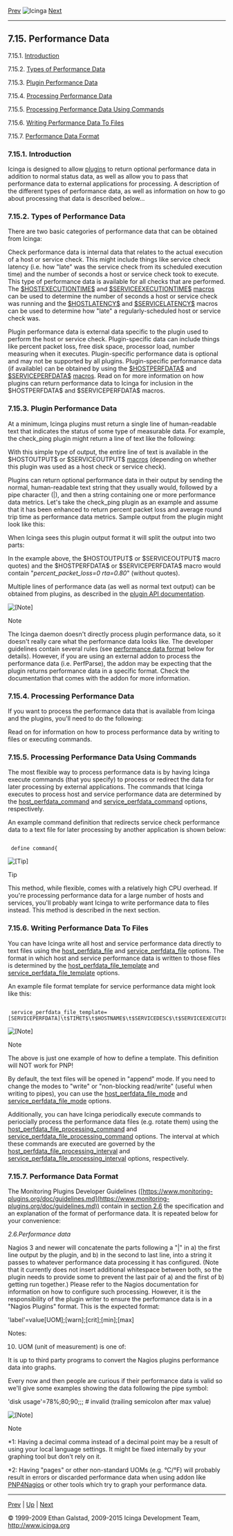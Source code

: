 [Prev](stalking.md) ![Icinga](../images/logofullsize.png "Icinga") [Next](downtime.md)

* * * * *

7.15. Performance Data
----------------------

7.15.1. [Introduction](perfdata.md#introduction)

7.15.2. [Types of Performance Data](perfdata.md#typesperfdata)

7.15.3. [Plugin Performance Data](perfdata.md#pluginperfdata)

7.15.4. [Processing Performance Data](perfdata.md#processing)

7.15.5. [Processing Performance Data Using
Commands](perfdata.md#processingcommands)

7.15.6. [Writing Performance Data To
Files](perfdata.md#writingtofiles)

7.15.7. [Performance Data Format](perfdata.md#formatperfdata)

### 7.15.1. Introduction

Icinga is designed to allow
[plugins](plugins.md "5.1. Icinga Plugins") to return optional
performance data in addition to normal status data, as well as allow you
to pass that performance data to external applications for processing. A
description of the different types of performance data, as well as
information on how to go about processing that data is described
below...

### 7.15.2. Types of Performance Data

There are two basic categories of performance data that can be obtained
from Icinga:



Check performance data is internal data that relates to the actual
execution of a host or service check. This might include things like
service check latency (i.e. how "late" was the service check from its
scheduled execution time) and the number of seconds a host or service
check took to execute. This type of performance data is available for
all checks that are performed. The
[\$HOSTEXECUTIONTIME\$](macrolist.md#macrolist-hostexecutiontime) and
[\$SERVICEEXECUTIONTIME\$](macrolist.md#macrolist-serviceexecutiontime)
[macros](macros.md "5.2. Understanding Macros and How They Work") can
be used to determine the number of seconds a host or service check was
running and the [\$HOSTLATENCY\$](macrolist.md#macrolist-hostlatency)
and [\$SERVICELATENCY\$](macrolist.md#macrolist-servicelatency) macros
can be used to determine how "late" a regularly-scheduled host or
service check was.

Plugin performance data is external data specific to the plugin used to
perform the host or service check. Plugin-specific data can include
things like percent packet loss, free disk space, processor load, number
measuring when it executes. Plugin-specific performance data is optional
and may not be supported by all plugins. Plugin-specific performance
data (if available) can be obtained by using the
[\$HOSTPERFDATA\$](macrolist.md#macrolist-hostperfdata) and
[\$SERVICEPERFDATA\$](macrolist.md#macrolist-serviceperfdata)
[macros](macros.md "5.2. Understanding Macros and How They Work").
Read on for more information on how plugins can return performance data
to Icinga for inclusion in the \$HOSTPERFDATA\$ and \$SERVICEPERFDATA\$
macros.

### 7.15.3. Plugin Performance Data

At a minimum, Icinga plugins must return a single line of human-readable
text that indicates the status of some type of measurable data. For
example, the check\_ping plugin might return a line of text like the
following:

</code></pre>

With this simple type of output, the entire line of text is available in
the \$HOSTOUTPUT\$ or \$SERVICEOUTPUT\$
[macros](macros.md "5.2. Understanding Macros and How They Work")
(depending on whether this plugin was used as a host check or service
check).

Plugins can return optional performance data in their output by sending
the normal, human-readable text string that they usually would, followed
by a pipe character (|), and then a string containing one or more
performance data metrics. Let's take the check\_ping plugin as an
example and assume that it has been enhanced to return percent packet
loss and average round trip time as performance data metrics. Sample
output from the plugin might look like this:

</code></pre>

When Icinga sees this plugin output format it will split the output into
two parts:



In the example above, the \$HOSTOUTPUT\$ or \$SERVICEOUTPUT\$ macro
quotes) and the \$HOSTPERFDATA\$ or \$SERVICEPERFDATA\$ macro would
contain "*percent\_packet\_loss=0 rta=0.80*" (without quotes).

Multiple lines of performance data (as well as normal text output) can
be obtained from plugins, as described in the [plugin API
documentation](pluginapi.md "11.1. Icinga Plugin API").

![[Note]](../images/note.png)

Note

The Icinga daemon doesn't directly process plugin performance data, so
it doesn't really care what the performance data looks like. The
developer guidelines contain several rules (see [performance data
format](perfdata.md#perfdata-format) below for details). However, if
you are using an external addon to process the performance data (i.e.
PerfParse), the addon may be expecting that the plugin returns
performance data in a specific format. Check the documentation that
comes with the addon for more information.

### 7.15.4. Processing Performance Data

If you want to process the performance data that is available from
Icinga and the plugins, you'll need to do the following:



Read on for information on how to process performance data by writing to
files or executing commands.

### 7.15.5. Processing Performance Data Using Commands

The most flexible way to process performance data is by having Icinga
execute commands (that you specify) to process or redirect the data for
later processing by external applications. The commands that Icinga
executes to process host and service performance data are determined by
the
[host\_perfdata\_command](configmain.md#configmain-host_perfdata_command)
and
[service\_perfdata\_command](configmain.md#configmain-service_perfdata_command)
options, respectively.

An example command definition that redirects service check performance
data to a text file for later processing by another application is shown
below:

<pre><code>
 define command{
</code></pre>

![[Tip]](../images/tip.png)

Tip

This method, while flexible, comes with a relatively high CPU overhead.
If you're processing performance data for a large number of hosts and
services, you'll probably want Icinga to write performance data to files
instead. This method is described in the next section.

### 7.15.6. Writing Performance Data To Files

You can have Icinga write all host and service performance data directly
to text files using the
[host\_perfdata\_file](configmain.md#configmain-host_perfdata_file)
and
[service\_perfdata\_file](configmain.md#configmain-service_perfdata_file)
options. The format in which host and service performance data is
written to those files is determined by the
[host\_perfdata\_file\_template](configmain.md#configmain-host_perfdata_file_template)
and
[service\_perfdata\_file\_template](configmain.md#configmain-service_perfdata_file_template)
options.

An example file format template for service performance data might look
like this:

<pre><code>
 service_perfdata_file_template=[SERVICEPERFDATA]\t$TIMET$\t$HOSTNAME$\t$SERVICEDESC$\t$SERVICEEXECUTIONTIME$\t$SERVICELATENCY$\t$SERVICEOUTPUT$\t$SERVICEPERFDATA$
</code></pre>

![[Note]](../images/note.png)

Note

The above is just one example of how to define a template. This
definition will NOT work for PNP!

By default, the text files will be opened in "append" mode. If you need
to change the modes to "write" or "non-blocking read/write" (useful when
writing to pipes), you can use the
[host\_perfdata\_file\_mode](configmain.md#configmain-host_perfdata_file_mode)
and
[service\_perfdata\_file\_mode](configmain.md#configmain-service_perfdata_file_mode)
options.

Additionally, you can have Icinga periodically execute commands to
periocially process the performance data files (e.g. rotate them) using
the
[host\_perfdata\_file\_processing\_command](configmain.md#configmain-host_perfdata_file_processing_command)
and
[service\_perfdata\_file\_processing\_command](configmain.md#configmain-service_perfdata_file_processing_command)
options. The interval at which these commands are executed are governed
by the
[host\_perfdata\_file\_processing\_interval](configmain.md#configmain-host_perfdata_file_processing_interval)
and
[service\_perfdata\_file\_processing\_interval](configmain.md#configmain-service_perfdata_file_processing_interval)
options, respectively.

### 7.15.7. Performance Data Format

The Monitoring Plugins Developer Guidelines
([https://www.monitoring-plugins.org/doc/guidelines.md](https://www.monitoring-plugins.org/doc/guidelines.md))
contain in [section
2.6](https://www.monitoring-plugins.org/doc/guidelines.md#AEN200) the
specification and an explanation of the format of performance data. It
is repeated below for your convenience:


*2.6.Performance data*

Nagios 3 and newer will concatenate the parts following a "|" in a) the
first line output by the plugin, and b) in the second to last line, into
a string it passes to whatever performance data processing it has
configured. (Note that it currently does not insert additional
whitespace between both, so the plugin needs to provide some to prevent
the last pair of a) and the first of b) getting run together.) Please
refer to the Nagios documentation for information on how to configure
such processing. However, it is the responsibility of the plugin writer
to ensure the performance data is in a "Nagios Plugins" format. This is
the expected format:

'label'=value[UOM];[warn];[crit];[min];[max]

Notes:










10. UOM (unit of measurement) is one of:






It is up to third party programs to convert the Nagios plugins
performance data into graphs.


Every now and then people are curious if their performance data is valid
so we'll give some examples showing the data following the pipe symbol:

 'disk usage'=78%;80;90;;; # invalid (trailing semicolon after max value)
</code></pre>

![[Note]](../images/note.png)

Note

\*1: Having a decimal comma instead of a decimal point may be a result
of using your local language settings. It might be fixed internally by
your graphing tool but don't rely on it.

\*2: Having "pages" or other non-standard UOMs (e.g. °C/°F) will
probably result in errors or discarded performance data when using addon
like [PNP4Nagios](http://docs.pnp4nagios.org/) or other tools which try
to graph your performance data.

* * * * *

[Prev](stalking.md) | [Up](ch07.md) | [Next](downtime.md)






© 1999-2009 Ethan Galstad, 2009-2015 Icinga Development Team,
http://www.icinga.org
